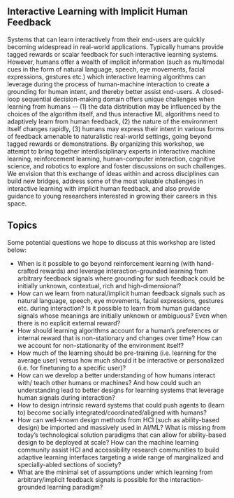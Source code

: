 ## Interactive Learning with Implicit Human Feedback

Systems that can learn interactively from their end-users are quickly becoming widespread in real-world applications. Typically humans provide tagged rewards or scalar feedback for such interactive learning systems. However, humans offer a wealth of implicit information (such as multimodal cues in the form of natural language, speech, eye movements, facial expressions, gestures etc.) which interactive learning algorithms can leverage during the process of human-machine interaction to create a grounding for human intent, and thereby better assist end-users. A closed-loop sequential decision-making domain offers unique challenges when learning from humans -– (1) the data distribution may be influenced by the choices of the algorithm itself, and thus interactive ML algorithms need to adaptively learn from human feedback, (2) the nature of the environment itself changes rapidly, (3) humans may express their intent in various forms of feedback amenable to naturalistic real-world settings, going beyond tagged rewards or demonstrations. By organizing this workshop, we attempt to bring together interdisciplinary experts in interactive machine learning, reinforcement learning, human-computer interaction, cognitive science, and robotics to explore and foster discussions on such challenges. We envision that this exchange of ideas within and across disciplines can build new bridges, address some of the most valuable challenges in interactive learning with implicit human feedback, and also provide guidance to young researchers interested in growing their careers in this space.

## Topics

Some potential questions we hope to discuss at this workshop are listed below:

- When is it possible to go beyond reinforcement learning (with hand-crafted rewards) and leverage interaction-grounded learning from arbitrary feedback signals where grounding for such feedback could be initially unknown, contextual, rich and high-dimensional?
- How can we learn from natural/implicit human feedback signals such as natural language, speech, eye movements, facial expressions, gestures etc. during interaction? Is it possible to learn from human guidance signals whose meanings are initially unknown or ambiguous? Even when there is no explicit external reward?
- How should learning algorithms account for a human’s preferences or internal reward that is non-stationary and changes over time? How can we account for non-stationarity of the environment itself?
- How much of the learning should be pre-training (i.e. learning for the average user) versus how much should it be interactive or personalized (i.e. for finetuning to a specific user)?
- How can we develop a better understanding of how humans interact with/ teach other humans or machines? And how could such an understanding lead to better designs for learning systems that leverage human signals during interaction?
- How to design intrinsic reward systems that could push agents to (learn to) become socially integrated/coordinated/aligned with humans?
- How can well-known design methods from HCI (such as ability-based design) be imported and massively used in AI/ML? What is missing from today’s technological solution paradigms that can allow for ability-based design to be deployed at scale? How can the machine learning community assist HCI and accessibility research communities to build adaptive learning interfaces targeting a wide range of marginalized and specially-abled sections of society?
- What are the minimal set of assumptions under which learning from arbitrary/implicit feedback signals is possible for the interaction-grounded learning paradigm?